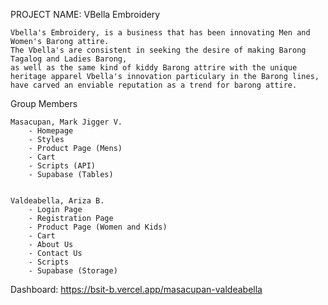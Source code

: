 PROJECT NAME: VBella Embroidery
                                                        
	Vbella's Embroidery, is a business that has been innovating Men and Women's Barong attire.
    The Vbella's are consistent in seeking the desire of making Barong Tagalog and Ladies Barong,
    as well as the same kind of kiddy Barong attrire with the unique heritage apparel Vbella's innovation particulary in the Barong lines, have carved an enviable reputation as a trend for barong attire.

Group Members

    Masacupan, Mark Jigger V.
        - Homepage
        - Styles
        - Product Page (Mens)
        - Cart
        - Scripts (API)
        - Supabase (Tables)


    Valdeabella, Ariza B.
        - Login Page
        - Registration Page
        - Product Page (Women and Kids)
        - Cart
        - About Us
        - Contact Us
        - Scripts
        - Supabase (Storage)

Dashboard:
https://bsit-b.vercel.app/masacupan-valdeabella
